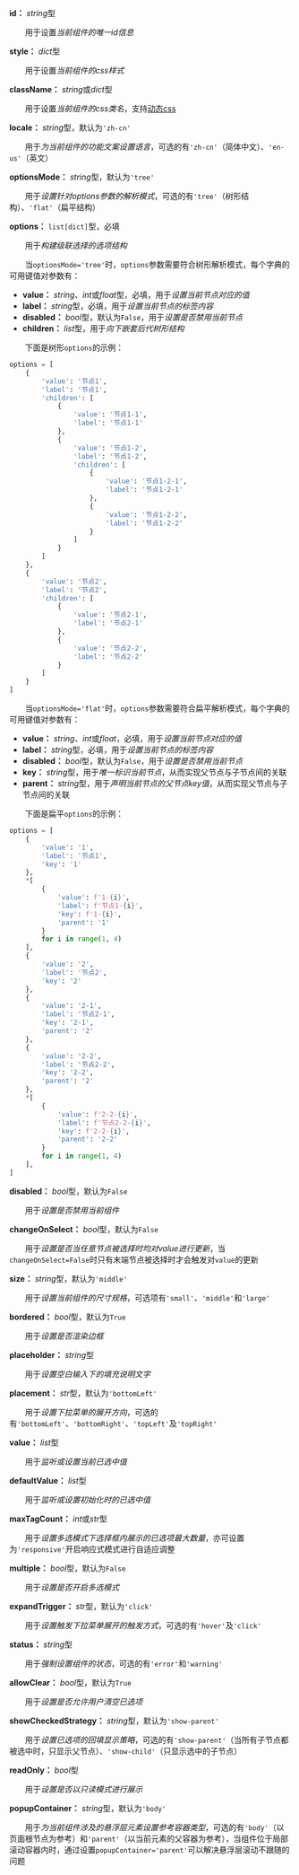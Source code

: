 **id：** *string*型

　　用于设置*当前组件的唯一id信息*

**style：** *dict*型

　　用于设置*当前组件的css样式*

**className：** *string*或*dict*型

　　用于设置*当前组件的css类名*，支持[动态css](/advanced-classname)

**locale：** *string*型，默认为`'zh-cn'`

　　用于*为当前组件的功能文案设置语言*，可选的有`'zh-cn'`（简体中文）、`'en-us'`（英文）

**optionsMode：** *string*型，默认为`'tree'`

　　用于*设置针对options参数的解析模式*，可选的有`'tree'`（树形结构）、`'flat'`（扁平结构）

**options：** `list[dict]`型，必填

　　用于*构建级联选择的选项结构*

　　当`optionsMode='tree'`时，`options`参数需要符合树形解析模式，每个字典的可用键值对参数有：

- **value：** *string*、*int*或*float*型，必填，用于*设置当前节点对应的值*
- **label：** *string*型，必填，用于*设置当前节点的标签内容*
- **disabled：** *bool*型，默认为`False`，用于*设置是否禁用当前节点*
- **children：** *list*型，用于*向下嵌套后代树形结构*

　　下面是树形`options`的示例：

```python
options = [
	{
		'value': '节点1',
		'label': '节点1',
		'children': [
			{
				'value': '节点1-1',
				'label': '节点1-1'
			},
			{
				'value': '节点1-2',
				'label': '节点1-2',
				'children': [
					{
						'value': '节点1-2-1',
						'label': '节点1-2-1'
					},
					{
						'value': '节点1-2-2',
						'label': '节点1-2-2'
					}
				]
			}
		]
	},
	{
		'value': '节点2',
		'label': '节点2',
		'children': [
			{
				'value': '节点2-1',
				'label': '节点2-1'
			},
			{
				'value': '节点2-2',
				'label': '节点2-2'
			}
		]
	}
]
```

　　当`optionsMode='flat'`时，`options`参数需要符合扁平解析模式，每个字典的可用键值对参数有：

- **value：** *string*、*int*或*float*，必填，用于*设置当前节点对应的值*
- **label：** *string*型，必填，用于*设置当前节点的标签内容*
- **disabled：** *bool*型，默认为`False`，用于*设置是否禁用当前节点*
- **key：** *string*型，用于*唯一标识当前节点*，从而实现父节点与子节点间的关联
- **parent：** *string*型，用于*声明当前节点的父节点key值*，从而实现父节点与子节点间的关联

　　下面是扁平`options`的示例：

```python
options = [
    {
        'value': '1',
        'label': '节点1',
        'key': '1'
    },
    *[
        {
            'value': f'1-{i}',
            'label': f'节点1-{i}',
            'key': f'1-{i}',
            'parent': '1'
        }
        for i in range(1, 4)
    ],
    {
        'value': '2',
        'label': '节点2',
        'key': '2'
    },
    {
        'value': '2-1',
        'label': '节点2-1',
        'key': '2-1',
        'parent': '2'
    },
    {
        'value': '2-2',
        'label': '节点2-2',
        'key': '2-2',
        'parent': '2'
    },
    *[
        {
            'value': f'2-2-{i}',
            'label': f'节点2-2-{i}',
            'key': f'2-2-{i}',
            'parent': '2-2'
        }
        for i in range(1, 4)
    ],
]
```

**disabled：** *bool*型，默认为`False`

　　用于*设置是否禁用当前组件*

**changeOnSelect：** *bool*型，默认为`False`

　　用于*设置是否当任意节点被选择时均对value进行更新*，当`changeOnSelect=False`时只有末端节点被选择时才会触发对`value`的更新

**size：** *string*型，默认为`'middle'`

　　用于*设置当前组件的尺寸规格*，可选项有`'small'`、`'middle'`和`'large'`

**bordered：** *bool*型，默认为`True`

　　用于*设置是否渲染边框*

**placeholder：** *string*型

　　用于*设置空白输入下的填充说明文字*

**placement：** *str*型，默认为`'bottomLeft'`

　　用于*设置下拉菜单的展开方向*，可选的有`'bottomLeft'`、`'bottomRight'`、`'topLeft'`及`'topRight'`

**value：** *list*型

　　用于*监听或设置当前已选中值*

**defaultValue：** *list*型

　　用于*监听或设置初始化时的已选中值*

**maxTagCount：** *int*或*str*型

　　用于*设置多选模式下选择框内展示的已选项最大数量*，亦可设置为`'responsive'`开启响应式模式进行自适应调整

**multiple：** *bool*型，默认为`False`

　　用于*设置是否开启多选模式*

**expandTrigger：** *str*型，默认为`'click'`

　　用于*设置触发下拉菜单展开的触发方式*，可选的有`'hover'`及`'click'`

**status：** *string*型

　　用于*强制设置组件的状态*，可选的有`'error'`和`'warning'`

**allowClear：** *bool*型，默认为`True`

　　用于*设置是否允许用户清空已选项*

**showCheckedStrategy：** *string*型，默认为`'show-parent'`

　　用于*设置已选项的回填显示策略*，可选的有`'show-parent'`（当所有子节点都被选中时，只显示父节点）、`'show-child'`（只显示选中的子节点）

**readOnly：** *bool*型

　　用于*设置是否以只读模式进行展示*

**popupContainer：** *string*型，默认为`'body'`

　　用于*为当前组件涉及的悬浮层元素设置参考容器类型*，可选的有`'body'`（以页面根节点为参考）和`'parent'`（以当前元素的父容器为参考），当组件位于局部滚动容器内时，通过设置`popupContainer='parent'`可以解决悬浮层滚动不跟随的问题